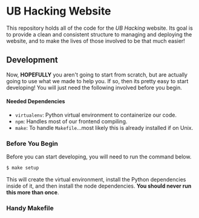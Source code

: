 # UB Hacking Website

This repository holds all of the code for the *UB Hacking* website. Its goal is
to provide a clean and consistent structure to managing and deploying the website,
and to make the lives of those involved to be that much easier!

## Development

Now, **HOPEFULLY** you aren't going to start from scratch, but are actually going
to use what we made to help you. If so, then its pretty easy to start developing!
You will just need the following involved before you begin.

#### Needed Dependencies
* `virtualenv`: Python virtual environment to containerize our code.
* `npm`: Handles most of our frontend compiling.
* `make`: To handle `Makefile`...most likely this is already installed if on Unix.

### Before You Begin

Before you can start developing, you will need to run the command below.

```bash
$ make setup
```

This will create the virtual environment, install the Python dependencies inside
of it, and then install the node dependencies. **You should never run this more
than once**.

### Handy Makefile
